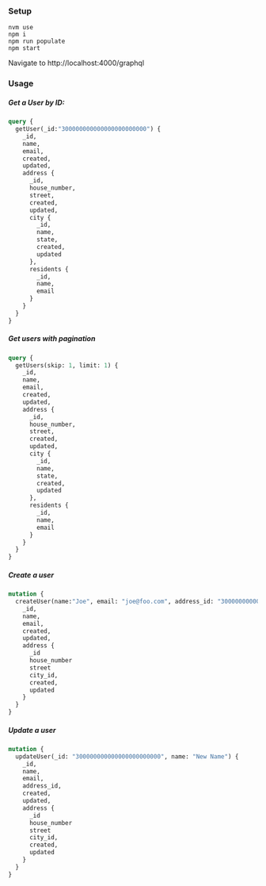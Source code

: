 ### Setup

```
nvm use
npm i
npm run populate
npm start
```

Navigate to http://localhost:4000/graphql

### Usage

##### Get a User by ID:

```graphql
query {
  getUser(_id:"300000000000000000000000") {
    _id,
    name,
    email,
    created,
    updated,
    address {
      _id,
      house_number,
      street,
      created,
      updated,
      city {
        _id,
        name,
        state,
        created,
        updated
      },
      residents {
        _id,
        name,
        email
      }
    }
  }
}
```

##### Get users with pagination

```graphql
query {
  getUsers(skip: 1, limit: 1) {
    _id,
    name,
    email,
    created,
    updated,
    address {
      _id,
      house_number,
      street,
      created,
      updated,
      city {
        _id,
        name,
        state,
        created,
        updated
      },
      residents {
        _id,
        name,
        email
      }
    }
  }
}
```

##### Create a user

```graphql
mutation {
  createUser(name:"Joe", email: "joe@foo.com", address_id: "300000000000000000000003") {
    _id,
    name,
    email,
    created,
    updated,
    address {
      _id
      house_number
      street
      city_id,
      created,
      updated
    }
  }
}
```

##### Update a user

```graphql
mutation {
  updateUser(_id: "300000000000000000000000", name: "New Name") {
    _id,
    name,
    email,
    address_id,
    created,
    updated,
    address {
      _id
      house_number
      street
      city_id,
      created,
      updated
    }
  }
}
```
